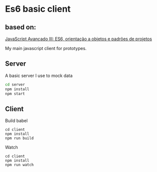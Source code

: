 
Es6 basic client
================

## based on:
[JavaScript Avançado III: ES6, orientação a objetos e padrões de projetos](https://www.alura.com.br/curso-online-javascript-es6-orientacao-a-objetos-parte-3)

My main javascript client for prototypes.

## Server

A basic server I use to mock data

```bash
cd server
npm install
npm start
```

## Client

Build babel
```
cd client
npm install
npm run build
```
Watch
```
cd client
npm install
npm run watch
```

